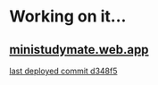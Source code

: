 # Working on it...

## [ministudymate.web.app](https://ministudymate.web.app)

[last deployed commit d348f5](https://github.com/sameemul-haque/MiniStudyMate/tree/d348f529276544ffe65473942e7b6ef2eb73cdb8)
